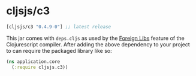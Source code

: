 # cljsjs/c3

[](dependency)
```clojure
[cljsjs/c3 "0.4.9-0"] ;; latest release
```
[](/dependency)

This jar comes with `deps.cljs` as used by the [Foreign Libs][flibs] feature
of the Clojurescript compiler. After adding the above dependency to your project
to can require the packaged library like so:

```clojure
(ns application.core
  (:require cljsjs.c3))
```

[flibs]: https://github.com/clojure/clojurescript/wiki/Foreign-Dependencies

